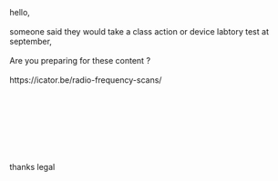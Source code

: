<br>
<br>
<br>
hello,<br>
<br>
someone said they would take a class action or device labtory test at september,<br>
<br>
Are you preparing for these content ?<br>
<br>
https://icator.be/radio-frequency-scans/<br>
<br>
<br>
<br>
<br>
<br>
<br>
<br>
<br>
thanks legal<br>
